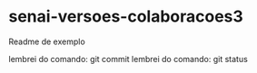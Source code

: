# senai-versoes-colaboracoes3
Readme de exemplo

lembrei do comando: git commit
lembrei do comando: git status

